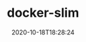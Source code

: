 ---
date: '2020-10-18T18:28:24'
draft: false
metadata:
  description: 'DockerSlim (docker-slim): Don''t change anything in your Docker container
    image and minify it by up to 30x (and for compiled languages even more) making
    it secure too! (free and open source)'
  homepage: https://dockersl.im
  name: docker-slim
  owner:
    github_url: https://github.com/docker-slim
    login: docker-slim
    name: docker-slim
    url: ''
  url: https://github.com/docker-slim/docker-slim
tags:
- containers
- docker
title: docker-slim
type: tool
---